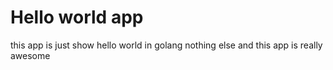 # Hello world app

this app is just show hello world in golang
nothing else
and this app is really awesome
